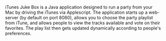 iTunes Juke Box is a Java application designed to run a party from your
Mac by driving the iTunes via Applescript.  The application starts up a
web-server (by default on port 8080), allows you to choose the party
playlist from iTune, and allows people to view the tracks available
and vote on their favorites.  The play list then gets updated dynamically
according to people's preferences. 
